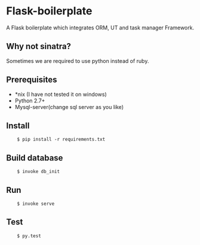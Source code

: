 # Flask-boilerplate

A Flask boilerplate which
integrates ORM, UT and task manager Framework.

## Why not sinatra?

Sometimes we are required to use python instead of ruby.

## Prerequisites
* *nix (I have not tested it on windows)
* Python 2.7+
* Mysql-server(change sql server as you like)

## Install

```
	$ pip install -r requirements.txt
```

## Build database

```
	$ invoke db_init
```

## Run

```
	$ invoke serve
```
## Test

```
	$ py.test
```
